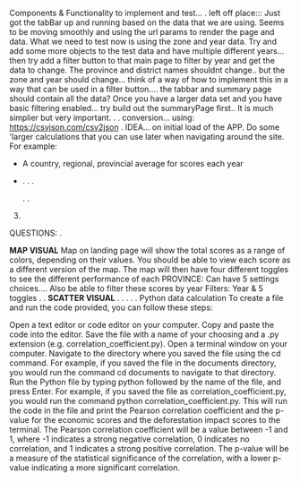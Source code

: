Components & Functionality to implement and test...
.
left off place:::
Just got the tabBar up and running based on the data that we are using. Seems to be moving smoothly and using the url params to render the page and data.
What we need to test now is using the zone and year data. Try and add some more objects to the test data and have multiple different years... then try add a filter button to that main page to filter by year and get the data to change. The province and district names shouldnt change.. but the zone and year should change... think of a way of how to implement this in a way that can be used in a filter button.... the tabbar and summary page should contain all the data?
Once you have a larger data set and you have basic filtering enabled... try build out the summaryPage first.. It is much simplier but very important.
.
.
conversion...
using: https://csvjson.com/csv2json
.
IDEA...
on initial load of the APP. Do some 'larger calculations that you can use later when navigating around the site.
For example:

- A country, regional, provincial average for scores each year
- .
  .
  .

  .
  .

3.

QUESTIONS:
.

**MAP VISUAL**
Map on landing page will show the total scores as a range of colors, depending on their values. You should be able to view each score as a different version of the map.
The map will then have four different toggles to see the different performance of each PROVINCE: Can have 5 settings choices....
Also be able to filter these scores by year
Filters: Year & 5 toggles
.
.
**SCATTER VISUAL**
.
.
.
.
.
Python data calculation
To create a file and run the code provided, you can follow these steps:

Open a text editor or code editor on your computer.
Copy and paste the code into the editor.
Save the file with a name of your choosing and a .py extension (e.g. correlation_coefficient.py).
Open a terminal window on your computer.
Navigate to the directory where you saved the file using the cd command. For example, if you saved the file in the documents directory, you would run the command cd documents to navigate to that directory.
Run the Python file by typing python followed by the name of the file, and press Enter. For example, if you saved the file as correlation_coefficient.py, you would run the command python correlation_coefficient.py.
This will run the code in the file and print the Pearson correlation coefficient and the p-value for the economic scores and the deforestation impact scores to the terminal. The Pearson correlation coefficient will be a value between -1 and 1, where -1 indicates a strong negative correlation, 0 indicates no correlation, and 1 indicates a strong positive correlation. The p-value will be a measure of the statistical significance of the correlation, with a lower p-value indicating a more significant correlation.
